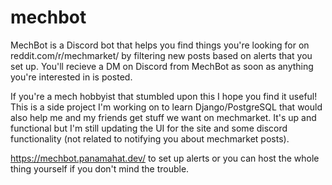 # mechbot

MechBot is a Discord bot that helps you find things you're looking for on reddit.com/r/mechmarket/ by filtering new posts based on alerts that you set up. You'll recieve a DM on Discord from MechBot as soon as anything you're interested in is posted. 

If you're a mech hobbyist that stumbled upon this I hope you find it useful! This is a side project I'm working on to learn Django/PostgreSQL that would also help me and my friends get stuff we want on mechmarket. It's up and functional but I'm still updating the UI for the site and some discord functionality (not related to notifying you about mechmarket posts). 

https://mechbot.panamahat.dev/ to set up alerts or you can host the whole thing yourself if you don't mind the trouble.
